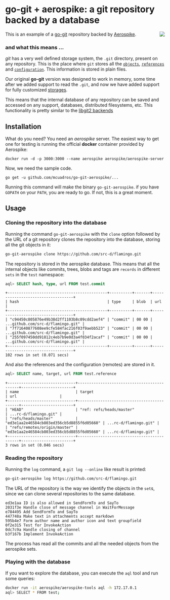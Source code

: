 # go-git + aerospike: a git repository backed by a database

<img src="https://upload.wikimedia.org/wikipedia/en/2/2b/Aerospike_logo.png" align="right"/> This is an example of a [go-git](https://github.com/src-d/go-git) repository backed by [Aerospike](http://www.aerospike.com/). 




### and what this means ...
*git* has a very well defined storage system, the `.git` directory, present on any repository. This is the place where `git` stores all the [`objects`](https://git-scm.com/book/en/v2/Git-Internals-Git-Objects), [`references`](https://git-scm.com/book/es/v2/Git-Internals-Git-References) and [`configuration`](https://git-scm.com/docs/git-config#_configuration_file). This information is stored in plain files.

Our original **go-git** version was designed to work in memory, some time after we added support to read the `.git`, and now we have added support for fully customized [storages](https://godoc.org/github.com/goabstract/go-git/storage#Storer).

This means that the internal database of any repository can be saved and accessed on any support, databases, distributed filesystems, etc. This functionality is pretty similar to the [libgit2 backends](http://blog.deveo.com/your-git-repository-in-a-database-pluggable-backends-in-libgit2/)


Installation
------------

What do you need? You need an *aerospike* server. The easiest way to get one for testing is running the official **docker** container provided by Aerospike:

```
docker run -d -p 3000:3000 --name aerospike aerospike/aerospike-server
```

Now, we need the sample code.

```
go get -u github.com/mcuadros/go-git-aerospike/...
```

Running this command will make the binary `go-git-aerospike`. if you have `GOPATH` on your `PATH`, you are ready to go. If not, this is a great moment.

Usage
-----

### Cloning the repository into the database

Running the command `go-git-aerospike` with the `clone` option followed by the URL of a git repository clones the repository into the database, storing all the git objects in it:

```sh
go-git-aerospike clone https://github.com/src-d/flamingo.git
```

The repository is stored in the aerospike database. This means that all the internal objects like commits, trees, blobs and tags are `records` in different `sets` in the `test` namespace:

```sql
aql> SELECT hash, type, url FROM test.commit
```

```
+--------------------------------------------+----------+-------+-----------------------------------+
| hash                                       | type     | blob  | url                               |
+--------------------------------------------+----------+-------+-----------------------------------+
| "c94450c805876e49b38d2ff1103b8c09cdd2aef4" | "commit" | 00 00 | ...github.com/src-d/flamingo.git" |
| "7f71640877608ee9cfe584fac216f03f9aebb523" | "commit" | 00 00 | ...github.com/src-d/flamingo.git" |
| "255f097450dd91812c4eb7b9e0d3a4f034f2acaf" | "commit" | 00 00 | ...github.com/src-d/flamingo.git" |
+--------------------------------------------+----------+-------+-----------------------------------+
102 rows in set (0.071 secs)
```

And also the references and the configuration (remotes) are stored in it.

```sql
aql> SELECT name, target, url FROM test.reference
```
```
+------------------------------+--------------------------------------------+-----------------------+
| name                         | target                                     | url                   |
+------------------------------+--------------------------------------------+-----------------------+
| "HEAD"                       | "ref: refs/heads/master"                   | ...rc-d/flamingo.git" |
| "refs/heads/master"          | "ed3e1aa2e46584cb803ed356cb5d8855f6d05660" | ...rc-d/flamingo.git" |
| "refs/remotes/origin/master" | "ed3e1aa2e46584cb803ed356cb5d8855f6d05660" | ...rc-d/flamingo.git" |
+------------------------------+--------------------------------------------+-----------------------+
3 rows in set (0.046 secs)
```

### Reading the repository

Running the `log` command, a `git log --online` like result is printed:

```sh
go-git-aerospike log https://github.com/src-d/flamingo.git
```

The URL of the repository is the way we identify the objects in the `set`s, since we can clone several repositories to the same database.

```
ed3e1aa ID is also allowed in SendFormTo and SayTo
2031f3e Handle close of message channel in WaitForMessage
e784495 Add SendFormTo and SayTo
447748a Make text in attachments accept markdown
595b4e7 Form author name and author icon and text groupfield
0f2e315 Test for InvokeAction
0dc7c9a Handle closing of channel
b3f167b Implement InvokeAction
```

The process has read all the commits and all the needed objects from the aerospike sets.

### Playing with the database

If you want to explore the database, you can execute the `aql` tool and run some queries:

```sh
docker run -it aerospike/aerospike-tools aql -h 172.17.0.1
aql> SELECT * FROM test;
```
